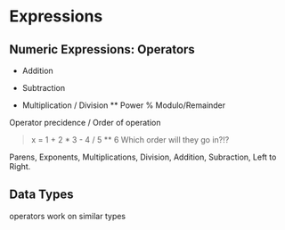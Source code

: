 # Expressions

## Numeric Expressions: Operators
  + Addition
  - Subtraction
  * Multiplication
  / Division
  ** Power
  % Modulo/Remainder

Operator precidence / Order of operation
> x = 1 + 2 * 3 - 4 / 5 ** 6
Which order will they go in?!?

Parens, Exponents, Multiplications, Division, Addition, Subraction, Left to Right.

## Data Types
operators work on similar types 